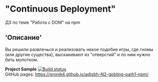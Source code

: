 # "Continuous Deployment"
ДЗ по теме "Работа с DOM" на npm 
## 'Описание'
Вы решили развлечься и реализовать некое подобие игры, где гномы (или другие существа), выскакивают из "отверстий" и по ним нужно бить молотком. 
  
**Project Sample**  [![Build status](https://ci.appveyor.com/api/projects/status/iu84bhquki0yky46?svg=true)](https://ci.appveyor.com/project/Gronik4/adjsbh-n2-gobling-path1-npm)  
GitHub pages: https://gronik4.github.io/adjsbh-N2-gobling-path1-npm/

